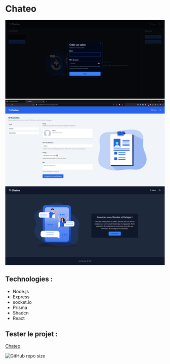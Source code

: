 # Chateo

![room](/client/public/screenshot/room.webp)
![account](/client/public/screenshot/account.webp)
![home](/client/public/screenshot/home.webp)

## Technologies :

- Node.js
- Express
- socket.io
- Prisma
- Shadcn
- React

## Tester le projet :

[Chateo](https://cyril-develop.fr/chateo)

![GitHub repo size](https://img.shields.io/github/repo-size/Cyril-Develop/Chateo?style=for-the-badge)
